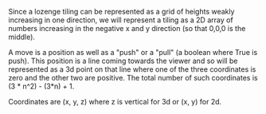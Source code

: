 Since a lozenge tiling can be represented as a grid of heights weakly increasing in one direction, we will represent a tiling as a 2D array of numbers increasing in the negative x and y direction (so that 0,0,0 is the middle).

A move is a position as well as a "push" or a "pull" (a boolean where True is push). This position is a line coming towards the viewer and so will be represented as a 3d point on that line where one of the three coordinates is zero and the other two are positive. The total number of such coordinates is (3 * n^2) - (3*n) + 1.

Coordinates are (x, y, z) where z is vertical for 3d or (x, y) for 2d.
